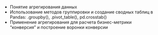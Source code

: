 - Понятие агрегирования данных
- Использование методов группировки и создание сводных таблиц в Pandas: .groupby(), .pivot_table(), pd.crosstab()
- Применение агрегирования для расчета бизнес-метрики “конверсия” и построение воронки конверсии
